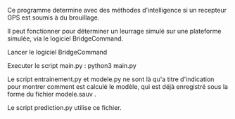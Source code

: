 Ce programme determine avec des méthodes d'intelligence si un recepteur GPS est soumis à du brouillage.

Il peut fonctionner pour déterminer un leurrage simulé sur une plateforme simulée, via le logiciel BridgeCommand.

Lancer le logiciel BridgeCommand

Executer le script main.py : python3 main.py 

Le script entrainement.py et modele.py ne sont là qu'a titre d'indication pour montrer comment est calculé le modèle, qui est déjà enregistré sous la forme du fichier modele.sauv . 

Le script prediction.py utilise ce fichier.
